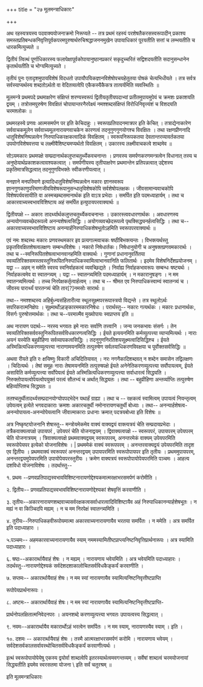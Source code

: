+++
title = "२७ मूलमन्त्राधिकारः"

+++

अथ रहस्यत्रयस्य पदवाक्ययोजनाक्रमो निरूप्यते -- तत्र प्रथमं रहस्यं परशेषतैकरसस्वरूपादीन् प्रकाश्य समस्तप्रतिबन्धकनिवृत्तिपूर्वकपरमपुरुषार्थरुचिश्रद्धाजननमुखेन उपायाधिकारं पूरयतीति सत्तां च लम्भयतीति च धारकमित्युच्यते ॥

द्वितीयं त्वित्थं पूर्णाधिकारस्य फलापेक्षापूर्वकोपायानुष्ठानप्रकारं सकृदुच्चरितं सद्विशदयतीति सदानुसन्धानेन कृतार्थयतीति च भोग्यमित्युच्यते ।

तृतीयं पुनः एतादृशमुपायविशेषं विदधतो उपायौपयिकज्ञानविशेषोपचयहेतुतया पोषकं चेत्यभिधीयते । तत्र सर्वत्र सर्वस्याप्यर्थस्य शब्दतोऽर्थतो वा वेदितव्यत्वेपि एकैकस्यैकैकत्र तात्पर्यमिति व्यवस्थितिः ॥

मूलमन्त्रे प्रथमपदे प्रथमाक्षरेण संक्षिप्तं शरण्यस्वरूपं द्वितीयतृतीयपदाभ्यां प्रतीतमुपायमुपेयं च क्रमशः प्रकाशयति द्वयम् । तत्रोत्तमपुरुषेण विवक्षितं चोपायान्तरनैरपेक्ष्यं नमश्शब्दसंक्षिप्तं विरोधिनिवृत्त्यंशं च विशदयति चरमश्लोकः ॥

प्रथमरहस्ये प्रणवः आत्मसमर्पण पर इति केचिदाहुः । स्वरूपप्रतिपादनमात्रपर इति केचित् । तत्राद्येनाकारेण सर्ववाचकमूलेन सर्ववाच्यमूलनारायणवाचकेन कारणत्वं तदनुगुणगुणयोगश्च विवक्षितः । तथा रक्षणप्रीणनादि धातुविशेषनिष्पन्नत्वेन निरुपाधिकरक्षकत्वादिकं विवक्षितम् । स्वरूपनिरूपकतया देवतान्तरव्यावर्तकतया उपयोगविशेषवत्तया च लक्ष्मीवैशिष्ट्यमप्यर्थतो विवक्षितम् । उकारस्य लक्ष्मीवाचकत्वे शाब्दमेव ॥

सोऽयमकारः प्रथमपक्षे सम्प्रदानार्थकलुप्तचतुर्थ्येकवचनान्तः । प्रणवस्य समर्पणकरणमन्त्रत्वेन विधानात् तस्य च अनुष्ठेयार्थप्रकाशकत्वावश्यकत्वात् । समर्पणीयस्य तृतीयाक्षरेण प्रथमान्तेन प्रतिपन्नत्वात् उद्देशस्य प्रकृतिमात्रसिद्धत्वात् तदनुगुणविभक्तेः स्वीकरणीयत्वात् ।

मनज्ञाने मनपरिमाणे इत्यादिधातुविशेषनिष्पन्नत्वेन मकारः ज्ञानस्वरूप ज्ञानगुणकाणुपरिमाणजीवविशेषरूपानुसन्धातृविशेषकोपि सर्वशेषोपलक्षकः । जीवसामान्यवाचकोपि विशेषपर्यवसायीति वा अस्मच्छब्दसमानार्थक इति वाऽत्र प्रभेदाः । समर्पित इति पदमध्याहार्यम् । तथा च आकारवाच्यस्वभावविशिष्टाय अहं समर्पित इत्युपायपरवाक्यार्थः ॥

द्वितीयपक्षे -- अकारः तादर्थ्यार्थकलुप्तचतुर्थ्येकवचनान्तः । उकारस्त्ववधारणार्थकः । अवधारणस्य अन्ययोगव्यवच्छेदरूपत्वे अनन्यशेषत्वसिद्धिः । अयोगव्यवच्छेदरूपत्वे पृथक्सिद्ध्यनर्हत्वसिद्धिः । तथा च-- अकारवाच्यस्वभावविशिष्टाय अनन्यार्हनिरुपाधिकशेषभूतोऽहमिति स्वरूपपरवाक्यार्थः ॥

एवं नमः शब्दस्थः मकारः प्रणवस्थमकार इव प्रत्यगात्मवाचकः षष्ठीबिभक्त्यन्तः । विभक्त्यर्थस्तु प्रकृतविवक्षितशेषत्वलक्षणः सम्बन्धविशेषः । नकारो निषेधार्तकः। निषेधानुयोगी च अनुषक्तप्रणवमकारार्थः । तथा च --स्वनिरूपितशेषत्वाभानवानहमिति वाक्यार्थः । गुणानां प्रधानानुवर्तितया स्वव्यतिरिक्तसमस्तवस्तुनिरूपितनिरुपाधिकस्वामित्वाभानवानिति फलितार्थः । इदमेव विशेषनिर्देशप्रयोजनम् । यद्वा -- अहम् न ममेति स्वस्य स्वनिर्वाहकत्वं व्यवच्छिद्यते । निर्वाह्य निर्वाहकभावरूपः सम्बन्धः षष्ट्यर्थः । निर्वाहकत्वमेव वा स्वातन्त्र्यम् । यद्वा -- स्वातन्त्र्यमिति पदमध्याहार्यम् । न मकारानुषङ्गः । न मम स्वातन्त्र्यमित्यर्थः । तच्च निरपेक्षकर्तृत्वार्हत्वम् । तथा च -- श्रीमत एव निरुपाधिकस्वाम्यं स्वातन्त्र्यं च । जीवस्य पारार्थ्यं पारतन्त्र्यं चेति तार[‍?]नमसोः सारार्थः ॥

तथा-- नमश्शब्दस्य अहिर्बुध्न्यसंहितारीत्या स्थूलसूक्ष्मपररूपास्त्रयो विद्यन्ते । तत्र स्थूलोऽर्थः सपरिकरात्मनिक्षेपः । सूक्ष्मार्थोऽहङ्कारममकारनिषेधः । परार्थस्तु-- नकारः गत्यर्थकः । मकारः प्रधानार्थकः, विसर्गः पुरुषोत्तमार्थकः । तथा च--परमात्मैव मुख्योपायः स्वप्राप्तय इति ॥

अथ नारायण पदार्थः-- नरस्य भगवतः इमे नाराः सर्वाणि तत्त्वानि । जन्य जनकभावः संसर्गः । तेन स्वव्यतिरिक्तसर्ववस्तुनिरूपितसर्वविधकारणत्वसिद्धिः । ईयते इत्ययनमिति कर्मव्युत्पत्त्या व्याप्यमित्यर्थः । नाराः अयनं यस्येति बहुव्रीहिणा सर्वव्यापकत्वसिद्धिः । तदनुगुणनिरतिशयसूक्ष्मत्वादिसिद्धिश्च । ईयते अस्मिन्नित्यधिकरणव्युत्पत्त्या  नाराणामयनमिति तत्पुरुषेण सर्वलयाधिकरणविवक्षया च पूर्वोक्तसर्वसिद्धिः ॥

अथवा रीयते इति रः क्षयिष्णुः विकारी अचिदितियावत् । नरः नगनैकादिशब्दवत् न शब्देन समासेन तद्विलक्षणः । चिदित्यर्थः । तेषां समूहः नाराः तेषामयनमिति तत्पुरुषपक्षे ईयते अनेनेतिकरणव्युत्पत्त्या सर्वोपायत्वम्, ईयते असाविति कर्मव्युत्पत्त्या सर्वोपेयत्वं ईयते अस्मिन्नित्यधिकरणव्युत्पत्त्या सर्वाधारत्वं सिद्ध्यति । निरुक्तोपायत्वोपेयत्वोपयुक्तं परत्वं सौलभ्यं च अर्थात् सिद्ध्यतः । तथा -- बहुव्रीहिणा अन्तर्व्याप्तिः तत्पुरुषेण बहिर्व्याप्तिश्च सिद्ध्यतः ॥

ततश्चतुर्थीतादर्थ्यसम्प्रदानयोग्योपपदभेदेन यथार्हं ग्राह्या । तथा च -- रक्षकत्वं स्वामित्वम् उपायत्वं नियन्तृत्वम् उपेयत्वम् इत्येते भगवदाकाराः क्रमशः अकारचतुर्थी नमोनारायणचतुर्थी बोध्याः । तथा-- अनन्यार्हशेषत्व-अनन्योपायत्व-अनन्योपेयत्वानि जीवात्माकाराः प्रधानाः क्रमात् पदत्रयबोध्या इति विशेषः ॥

अत्र निष्कृष्टयोजनानि शेषास्तु-- मन्त्रोयमेकमेव वाक्यं  वाक्यद्वयं वाक्त्यत्रयं चेति सम्प्रदायप्रभेदाः ।  तत्रैकवाक्यत्वपक्षे उपायपरं , उपेयपरं चेति योजनाद्वयम् । द्विवाक्यत्वपक्षे -- स्वरूपपरं, उपायपरम् उपेयपरम् चेति योजनात्रयम् । त्रिवाक्यत्वपक्षे प्रथमवाक्यद्वयम् स्वरूपपरम्, अनन्तरमेकं वाक्यम् उपेयपरमिति  स्वरूपोपेयपर इत्येको योजनाविशेषः । | प्रथममेकं वाक्यं स्वरूपपरम् । अनन्तरवाक्यद्वयं उपेयपरमिति तादृश एव द्वितीयः । प्रथमवाक्यं स्वरूपपरं अनन्तरद्वयम् उपायपरमिति स्वरूपोपायपर इति तृतीयः । प्रथममुपायपरम्, अनन्तरद्वयमुपेयपरमिति उपायोपेयपरस्तुरीयः । क्रमेण वाक्यत्रयं स्वरूपोपायोपेयपरमिति पञ्चमः । आहत्य दशविधो योजनाविशेषः । तदर्थास्तु--

१. प्रथमः --प्रणवप्रतिपाद्यस्वभावविशिष्टनारायणोद्देश्यकमात्मरक्षाभरसमर्पणं करोमीति ।

२. द्वितीयः-- प्रणवप्रतिपाद्यस्वभावविशिष्टनारायणोद्देश्यकां शेषवृत्तिं करवाणीति ।

३. तृतीयः--अकारनारायणशब्दवाच्यसर्वरक्षकत्वसर्वाधारत्वादिविशिष्टायैव अहं निरुपाधिकानन्यार्हशेषभूतः । न मह्यं न वा किञ्चिदपि मह्यम् । न च मम निरपेक्षं स्वातन्त्र्यमिति ।

४. तुरीयः--निरुपाधिकहवीरूपोयमात्मा अकारवाच्यनारायणायैव भरतया समर्पितः । न ममेति । अत्र समर्पित इति पदाध्याहारः ।

५.पञ्चमः-- अहमकारवाच्यनारायणायैव स्याम् नममस्यामितीष्टप्राप्त्यनिष्टनिवृत्तिप्रार्थनारूपः । अत्र स्यामिति पदाध्याहारः ।

६. षष्ठः--अकारार्थायैवाहं शेषः । न मह्यम् । नारायणाय भवेयमिति । अत्र भवेयमिति पदाध्याहारः । तदर्थस्तु--नारायणोद्देश्यकं सर्वदेशदशाकालोचितसर्वविधकैङ्कर्यं करवाणीति ।

७. सप्तमः-- अकारार्थायैवाहं शेषः। न मम स्यां नारायणायैव स्यामित्यनिष्टनिवृत्तीष्टप्राप्ति

रूपोपेयप्रार्थनारूपः ।

८. अष्टमः-- अकारार्थायैवाहं शेषः। न मम स्यां नारायणायैव स्यामित्यनिष्टनिवृत्तीष्टप्राप्ति-

प्रार्थनोपलक्षितात्मनिवेदनपरः । अयनशब्दे करणव्युत्पत्त्या भगवतः उपायत्वस्य सिद्धत्वात् ।

९. नवमः--अकारार्थायैव मकारार्थोऽहं भरत्वेन समर्पितः । न मम स्याम्, नारायणस्यैव स्याम् । इति ।

१०. दशमः -- अकारार्थायैवाहं शेषः । तस्मै आत्मरक्षाभरसमर्पणं करोमि । नारायणाय भवेयम् । सर्वदेशसर्वकालसर्वावस्थोचितसर्वविधकैङ्कर्यं करवाणीत्यर्थः ।

इत्थं स्वरूपोपायोपेयेषु एकस्य द्वयोर्वा शाब्दत्वेपि इतरस्यार्थत्वमवगन्तव्यम् । सर्वेषां शाब्दत्वं चरमयोजनायां सिद्ध्यतीति इयमेव स्वरसतमा योजना \ इति सर्वं चतुरश्रम् ॥

इति मूलमन्त्राधिकारः

